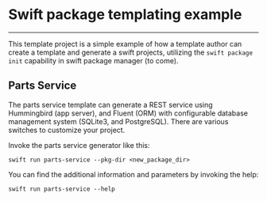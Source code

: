# Swift package templating example

---

This template project is a simple example of how a template author can create a template and generate a swift projects, utilizing the `swift package init` capability in swift package manager (to come).

## Parts Service

The parts service template can generate a REST service using Hummingbird (app server), and Fluent (ORM) with configurable database management system (SQLite3, and PostgreSQL). There are various switches to customize your project.

Invoke the parts service generator like this:

```
swift run parts-service --pkg-dir <new_package_dir>
```

You can find the additional information and parameters by invoking the help:

```
swift run parts-service --help
```
